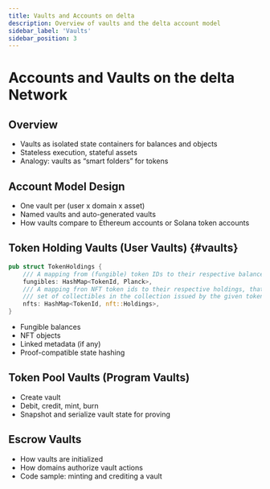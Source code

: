 ```yaml
---
title: Vaults and Accounts on delta
description: Overview of vaults and the delta account model
sidebar_label: 'Vaults'
sidebar_position: 3
---
```


# Accounts and Vaults on the delta Network

## Overview
- Vaults as isolated state containers for balances and objects
- Stateless execution, stateful assets
- Analogy: vaults as “smart folders” for tokens

## Account Model Design
- One vault per (user x domain x asset)
- Named vaults and auto-generated vaults
- How vaults compare to Ethereum accounts or Solana token accounts

## Token Holding Vaults (User Vaults) {#vaults}


```rust title="token holdings data struct"
pub struct TokenHoldings {
    /// A mapping from (fungible) token IDs to their respective balances in plancks.
    fungibles: HashMap<TokenId, Planck>,
    /// A mapping fron NFT token ids to their respective holdings, that is, a
    /// set of collectibles in the collection issued by the given token id.
    nfts: HashMap<TokenId, nft::Holdings>,
}
```
- Fungible balances
- NFT objects
- Linked metadata (if any)
- Proof-compatible state hashing

## Token Pool Vaults (Program Vaults)
- Create vault
- Debit, credit, mint, burn
- Snapshot and serialize vault state for proving

## Escrow Vaults
- How vaults are initialized
- How domains authorize vault actions
- Code sample: minting and crediting a vault